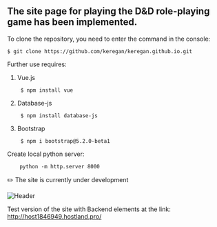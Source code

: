 ## The site page for playing the D&D role-playing game has been implemented.

To clone the repository, you need to enter the command in the console:

    $ git clone https://github.com/keregan/keregan.github.io.git

Further use requires:
1. Vue.js
   
        $ npm install vue
2. Database-js

        $ npm install database-js
3. Bootstrap

        $ npm i bootstrap@5.2.0-beta1

Create local python server:
 
        python -m http.server 8000

:pencil2:  The site is currently under development

![Header](https://github.com/keregan/market_dnd/blob/master/Image/art_site.png)


Test version of the site with Backend elements at the link: http://host1846949.hostland.pro/
